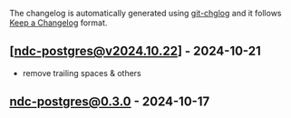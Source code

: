 The changelog is automatically generated using [git-chglog](https://github.com/git-chglog/git-chglog) and it follows [Keep a Changelog](https://keepachangelog.com) format.


<a name="ndc-postgres@v2024.10.22"></a>
## [ndc-postgres@v2024.10.22] - 2024-10-21
- remove trailing spaces & others

<a name="ndc-postgres@0.3.0"></a>
## ndc-postgres@0.3.0 - 2024-10-17
